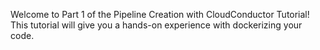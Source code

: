 Welcome to Part 1 of the Pipeline Creation with CloudConductor Tutorial! This tutorial will give you a hands-on experience with dockerizing your code.
